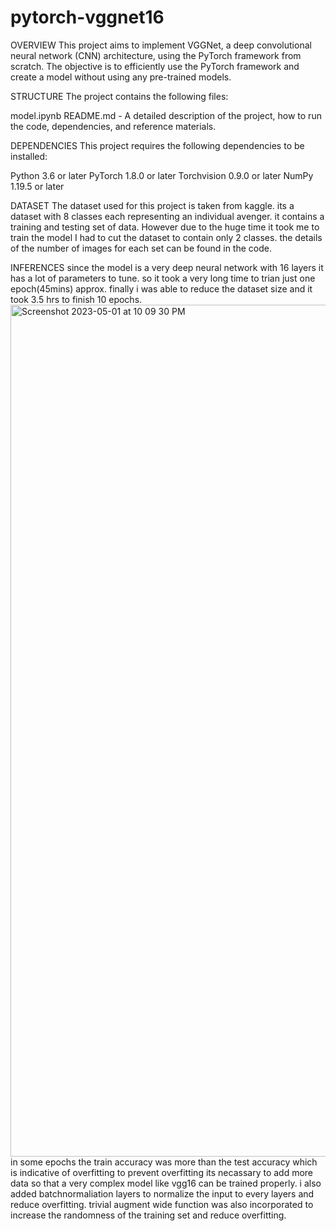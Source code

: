 # pytorch-vggnet16

OVERVIEW
This project aims to implement VGGNet, a deep convolutional neural network (CNN) architecture, using the PyTorch framework from scratch. The objective is to efficiently use the PyTorch framework and create a model without using any pre-trained models.

STRUCTURE
The project contains the following files:

model.ipynb
README.md - A detailed description of the project, how to run the code, dependencies, and reference materials.

DEPENDENCIES
This project requires the following dependencies to be installed:

Python 3.6 or later
PyTorch 1.8.0 or later
Torchvision 0.9.0 or later
NumPy 1.19.5 or later

DATASET
The dataset used for this project is taken from kaggle. its a dataset with 8 classes each representing an individual avenger. it contains a training and testing set of data. However due to the huge time it took me to train the model I had to cut the dataset to contain only 2 classes. the details of the number of images for each set can be found in the code.

INFERENCES
since the model is a very deep neural network with 16 layers it has a lot of parameters to tune. so it took a very long time to trian just one epoch(45mins) approx.
finally i was able to reduce the dataset size and it took 3.5 hrs to finish 10 epochs. <img width="1363" alt="Screenshot 2023-05-01 at 10 09 30 PM" src="https://user-images.githubusercontent.com/105579183/235492727-a1b918c8-d52e-49ac-8110-364de10be59f.png">
in some epochs the train accuracy was more than the test accuracy which is indicative of overfitting
to prevent overfitting its necassary to add more data so that a very complex model like vgg16 can be trained properly.
i also added batchnormaliation layers to normalize the input to every layers and reduce overfitting.
trivial augment wide function was also incorporated to increase the randomness of the training set and reduce overfitting.




